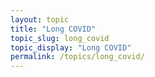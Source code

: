 ```yaml
---
layout: topic
title: "Long COVID"
topic_slug: long_covid
topic_display: "Long COVID"
permalink: /topics/long_covid/
---
```



